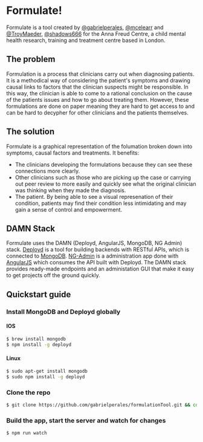 # Formulate!

Formulate is a tool created by [@gabrielperales](https://github.com/gabrielperales), [@mcelearr](https://github.com/mcelearr) and [@TroyMaeder](https://github.com/TroyMaeder), [@shadows666](https://github.com/Shadows666) for the Anna Freud Centre, a child mental health research, training and treatment centre based in London.

## The problem

Formulation is a process that clinicians carry out when diagnosing patients. It is a methodical way of considering the patient's symptoms and drawing causal links to factors that the clinician suspects might be responsible. In this way, the clinician is able to come to a rational conclusion on the cause of the patients issues and how to go about treating them. However, these formulations are done on paper meaning they are hard to get access to and can be hard to decypher for other clinicians and the patients themselves.

## The solution

Formulate is a graphical representation of the folumation broken down into symptoms, causal factors and treatments. It benefits:
* The clinicians developing the formulations because they can see these connections more clearly.
* Other clinicians such as those who are picking up the case or carrying out peer review to more easily and quickly see what the original clinician was thinking when they made the diagnosis.
* The patient. By being able to see a visual represenation of their condition, patients may find their condition less intimidating and may gain a sense of control and empowerment.

## DAMN Stack

Formulate uses the DAMN (Deployd, AngularJS, MongoDB, NG Admin) stack. [Deployd](https://github.com/deployd/deployd) is a tool for building backends with RESTful APIs, which is connected to [MongoDB](https://www.mongodb.com/). [NG-Admin](https://github.com/marmelab/ng-admin) is a administration app done with [AngularJS](https://github.com/angular) which consumes the API built with Deployd. The DAMN stack provides ready-made endpoints and an administation GUI that make it easy to get projects off the ground quickly.

## Quickstart guide

### Install MongoDB and Deployd globally

#### IOS
```bash
$ brew install mongodb
$ npm install -g deployd
```

#### Linux
```bash
$ sudo apt-get install mongodb
$ sudo npm install -g deployd
```

### Clone the repo

```bash
$ git clone https://github.com/gabrielperales/formulationTool.git && cd formulationTool
```

### Build the app, start the server and watch for changes

```bash
$ npm run watch
```
